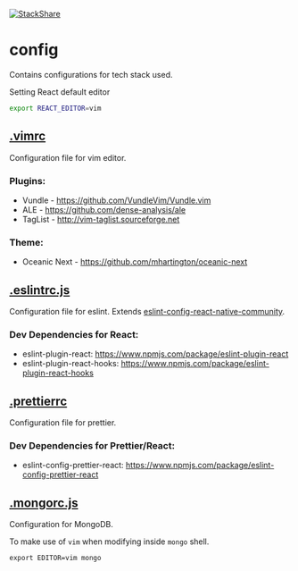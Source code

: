 [![StackShare](http://img.shields.io/badge/tech-stack-0690fa.svg?style=flat)](https://stackshare.io/joseph-d-p/personal-stack)


# config 
Contains configurations for tech stack used.

Setting React default editor
```bash
export REACT_EDITOR=vim
```

## [.vimrc](https://github.com/joseph-d-p/config/blob/master/.vimrc)

Configuration file for vim editor.

### Plugins:
- Vundle - https://github.com/VundleVim/Vundle.vim
- ALE - https://github.com/dense-analysis/ale
- TagList - http://vim-taglist.sourceforge.net

### Theme:
- Oceanic Next - https://github.com/mhartington/oceanic-next

## [.eslintrc.js](https://github.com/joseph-d-p/config/blob/master/.eslintrcjs)

Configuration file for eslint. Extends [eslint-config-react-native-community](https://www.npmjs.com/package/@react-native-community/eslint-config).

### Dev Dependencies for React:
- eslint-plugin-react: https://www.npmjs.com/package/eslint-plugin-react
- eslint-plugin-react-hooks: https://www.npmjs.com/package/eslint-plugin-react-hooks

## [.prettierrc](https://github.com/joseph-d-p/config/blob/master/.prettierrc)

Configuration file for prettier.

### Dev Dependencies for Prettier/React:
- eslint-config-prettier-react: https://www.npmjs.com/package/eslint-config-prettier-react

## [.mongorc.js](https://github.com/joseph-d-p/config/blob/master/.mongorc.js)

Configuration for MongoDB.

To make use of `vim` when modifying inside `mongo` shell.
```
export EDITOR=vim mongo
```
